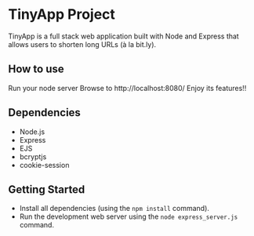 # TinyApp Project

TinyApp is a full stack web application built with Node and Express that allows users to shorten long URLs (à la bit.ly).

## How to use

Run your node server
Browse to http://localhost:8080/
Enjoy its features!!

## Dependencies

- Node.js
- Express
- EJS
- bcryptjs
- cookie-session

## Getting Started

- Install all dependencies (using the `npm install` command).
- Run the development web server using the `node express_server.js` command.
